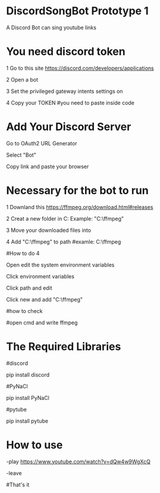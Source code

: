 # DiscordSongBot Prototype 1
A Discord Bot can sing youtube links

# You need discord token
1 Go to this site
https://discord.com/developers/applications

2 Open a bot

3 Set the privileged gateway intents settings on

4 Copy your TOKEN
#you need to paste inside code

# Add Your Discord Server

  Go to OAuth2 URL Generator
  
  Select "Bot"
  
  Copy link and paste your browser
  

# Necessary for the bot to run
1 Downland this
https://ffmpeg.org/download.html#releases

2 Creat a new folder in C:
Example: "C:\ffmpeg"

3 Move your downloaded files into 

4 Add "C:\ffmpeg" to path #examle: C:\ffmpeg

#How to do 4

Open edit the system environment variables

Click environment variables

Click path and edit

Click new and add "C:\ffmpeg"

#how to check 

#open cmd and write ffmpeg

# The Required Libraries
  
  #discord
  
  pip install discord
  
  #PyNaCl
  
  pip install PyNaCl
  
  #pytube
  
  pip install pytube
  
# How to use

-play https://www.youtube.com/watch?v=dQw4w9WgXcQ

-leave

#That's it

